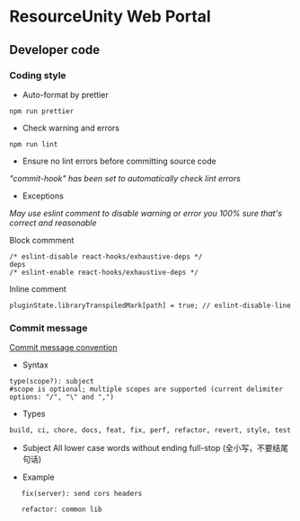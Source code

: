 # ResourceUnity Web Portal

## Developer code

### Coding style

-   Auto-format by prettier

```
npm run prettier
```

-   Check warning and errors

```
npm run lint
```

-   Ensure no lint errors before committing source code

_"commit-hook" has been set to automatically check lint errors_

-   Exceptions

_May use eslint comment to disable warning or error you 100% sure that's correct and reasonable_

Block commment

```
/* eslint-disable react-hooks/exhaustive-deps */
deps
/* eslint-enable react-hooks/exhaustive-deps */
```

Inline comment

```
pluginState.libraryTranspiledMark[path] = true; // eslint-disable-line
```

### Commit message

[Commit message convention](https://github.com/conventional-changelog/commitlint#readme)

-   Syntax

```
type(scope?): subject
#scope is optional; multiple scopes are supported (current delimiter options: "/", "\" and ",")
```

-   Types

```
build, ci, chore, docs, feat, fix, perf, refactor, revert, style, test
```

-   Subject
    All lower case words without ending full-stop (全小写，不要结尾句话)

-   Example

```
   fix(server): send cors headers

   refactor: common lib
```
